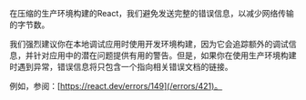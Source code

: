 <Intro>

在压缩的生产环境构建的React，我们避免发送完整的错误信息，以减少网络传输的字节数。

</Intro>

我们强烈建议你在本地调试应用时使用开发环境构建，因为它会追踪额外的调试信息，并针对应用中的潜在问题提供有用的警告。但是，如果你在使用生产环境构建时遇到异常，错误信息将只包含一个指向相关错误文档的链接。

例如，参阅：[https://react.dev/errors/149](/errors/421)。
